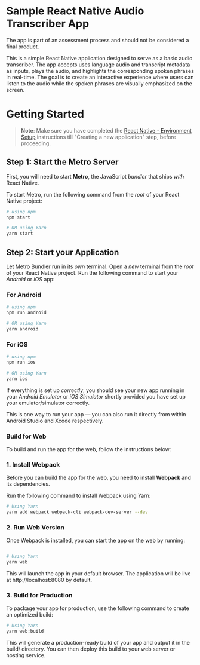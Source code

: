 # Sample React Native Audio Transcriber App

The app is part of an assessment process and should not be considered a final product.

This is a simple React Native application designed to serve as a basic audio transcriber. The app accepts uses language audio and transcript metadata as inputs, plays the audio, and highlights the corresponding spoken phrases in real-time. The goal is to create an interactive experience where users can listen to the audio while the spoken phrases are visually emphasized on the screen.

# Getting Started

>**Note**: Make sure you have completed the [React Native - Environment Setup](https://reactnative.dev/docs/environment-setup) instructions till "Creating a new application" step, before proceeding.

## Step 1: Start the Metro Server

First, you will need to start **Metro**, the JavaScript _bundler_ that ships _with_ React Native.

To start Metro, run the following command from the _root_ of your React Native project:

```bash
# using npm
npm start

# OR using Yarn
yarn start
```

## Step 2: Start your Application

Let Metro Bundler run in its _own_ terminal. Open a _new_ terminal from the _root_ of your React Native project. Run the following command to start your _Android_ or _iOS_ app:

### For Android

```bash
# using npm
npm run android

# OR using Yarn
yarn android
```

### For iOS

```bash
# using npm
npm run ios

# OR using Yarn
yarn ios
```

If everything is set up _correctly_, you should see your new app running in your _Android Emulator_ or _iOS Simulator_ shortly provided you have set up your emulator/simulator correctly.

This is one way to run your app — you can also run it directly from within Android Studio and Xcode respectively.

### Build for Web

To build and run the app for the web, follow the instructions below:

### 1. Install Webpack

Before you can build the app for the web, you need to install **Webpack** and its dependencies.

Run the following command to install Webpack using Yarn:

```bash
# Using Yarn
yarn add webpack webpack-cli webpack-dev-server --dev
```

### 2. Run Web Version
Once Webpack is installed, you can start the app on the web by running:

```bash

# Using Yarn
yarn web
```

This will launch the app in your default browser. The application will be live at http://localhost:8080 by default.

### 3. Build for Production
To package your app for production, use the following command to create an optimized build:

```bash
# Using Yarn
yarn web:build
```

This will generate a production-ready build of your app and output it in the build/ directory. You can then deploy this build to your web server or hosting service.